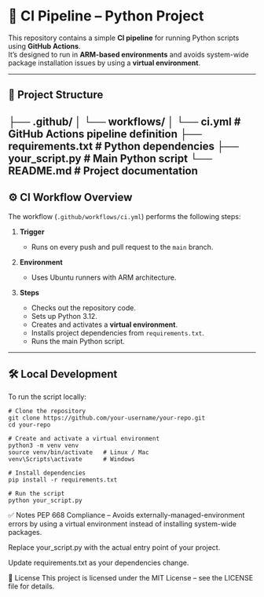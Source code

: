 # 🚀 CI Pipeline – Python Project

This repository contains a simple **CI pipeline** for running Python scripts using **GitHub Actions**.  
It’s designed to run in **ARM-based environments** and avoids system-wide package installation issues by using a **virtual environment**.

---

## 📂 Project Structure

├── .github/
│ └── workflows/
│ └── ci.yml # GitHub Actions pipeline definition
├── requirements.txt # Python dependencies
├── your_script.py # Main Python script
└── README.md # Project documentation
---

## ⚙️ CI Workflow Overview

The workflow (`.github/workflows/ci.yml`) performs the following steps:

1. **Trigger**
   - Runs on every push and pull request to the `main` branch.
   
2. **Environment**
   - Uses Ubuntu runners with ARM architecture.
   
3. **Steps**
   - Checks out the repository code.
   - Sets up Python 3.12.
   - Creates and activates a **virtual environment**.
   - Installs project dependencies from `requirements.txt`.
   - Runs the main Python script.

---

## 🛠️ Local Development

To run the script locally:

```
# Clone the repository
git clone https://github.com/your-username/your-repo.git
cd your-repo

# Create and activate a virtual environment
python3 -m venv venv
source venv/bin/activate   # Linux / Mac
venv\Scripts\activate      # Windows

# Install dependencies
pip install -r requirements.txt

# Run the script
python your_script.py
```
✅ Notes
PEP 668 Compliance – Avoids externally-managed-environment errors by using a virtual environment instead of installing system-wide packages.

Replace your_script.py with the actual entry point of your project.

Update requirements.txt as your dependencies change.

📜 License
This project is licensed under the MIT License – see the LICENSE file for details.

